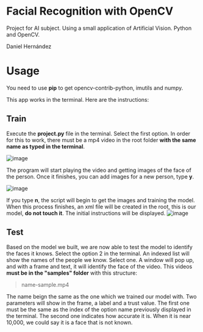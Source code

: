 # Facial Recognition with OpenCV

Project for AI subject. Using a small application of Artificial Vision. Python and OpenCV.

Daniel Hernández

# Usage
You need to use **pip** to get opencv-contrib-python, imutils and numpy.

This app works in the terminal. Here are the instructions:

## Train

Execute the **project.py** file in the terminal. Select the first option. In order for this to work, there must be a mp4 video in the root folder **with the same name as typed in the terminal**.

![image](https://user-images.githubusercontent.com/36749947/142947198-ed2505e4-99f0-477f-893b-78ffa0e213d8.png)

The program will start playing the video and getting images of the face of the person. Once it finishes, you can add images for a new person, type **y**.

![image](https://user-images.githubusercontent.com/36749947/142947235-004e6f2e-5b3b-4312-8e2a-eb3906b89ae6.png)

If you type **n**, the script will begin to get the images and training the model. When this process finishes, an xml file will be created in the root, this is our model, **do not touch it**. The initial instructions will be displayed.
![image](https://user-images.githubusercontent.com/36749947/142947244-d784fd07-264f-4c4d-8837-1f39f686cffa.png)


## Test

Based on the model we built, we are now able to test the model to identify the faces it knows. Select the option 2 in the terminal. An indexed list will show the names of the people we know. Select one. A window will pop up, and with a frame and text, it will identify the face of the video. This videos **must be in the "samples" folder** with this structure:

> name-sample.mp4

The name beign the same as the one which we trained our model with.
Two parameters will show in the frame, a label and a trust value. The first one must be the same as the index of the option name previously displayed in the terminal. The second one indicates how accurate it is. When it is near 10,000, we could say it is a face that is not known.
